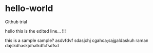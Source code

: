 # hello-world
Github trial



hello this is the edited line... !!!

this is a sample
sample?
asdvfdvf
sdasjchj
cgahca;sajgaldaskuh
raman
dajskdhaskjdhalkdfcfsdfsd